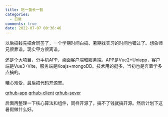 ```yaml
---
title: 吃一蛰长一智
categories:
  - 日常
comments: true
date: 2022-07-07 00:36:46
---
```

以后搞钱先把合同签了，一个学期时间白搞，暑期找实习的时间也错过了。想象师兄很靠谱，现实甲方很离谱。

还是个大项目，分手机APP、桌面客户端和服务端。APP是Vue2+Uniapp，客户端是Vue3+Vite，服务端是Koajs+mongoDB。技术用的挺多，当初也是奔着学多点搞的。

糟心难受，最后把代码开源罢。

[qrhub-app](https://github.com/LeUKi/qrhub-app) [qrhub-client](https://github.com/LeUKi/qrhub-client) [qrhub-sever](https://github.com/LeUKi/qrhub-server)

后面再整理一下核心算法和组件，同样开源了，搞不了钱就搞开源。然后计划下这暑假做什么好。